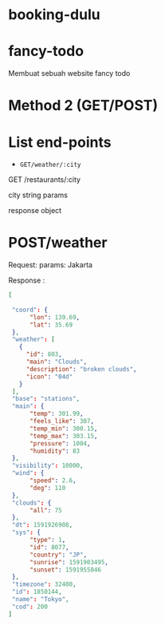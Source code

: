 # booking-dulu

# fancy-todo
Membuat sebuah website fancy todo

# Method 2 (GET/POST)

# List end-points
 - `GET/weather/:city`

GET /restaurants/:city

city string params

response object
 
 
 # POST/weather
 Request:
 params:
    Jakarta

 Response :
 ````json
 [
    
  "coord": {
       "lon": 139.69,
       "lat": 35.69
  },
  "weather": [
    {
      "id": 803,
      "main": "Clouds",
      "description": "broken clouds",
      "icon": "04d"
    }
  ],
  "base": "stations",
  "main": {
       "temp": 301.99,
       "feels_like": 307,
       "temp_min": 300.15,
       "temp_max": 303.15,
       "pressure": 1004,
       "humidity": 83
  },
  "visibility": 10000,
  "wind": {
       "speed": 2.6,
       "deg": 110
  },
  "clouds": {
       "all": 75
  },
  "dt": 1591926908,
  "sys": {
       "type": 1,
       "id": 8077,
       "country": "JP",
       "sunrise": 1591903495,
       "sunset": 1591955846
  },
  "timezone": 32400,
  "id": 1850144,
  "name": "Tokyo",
  "cod": 200
]
```` 
